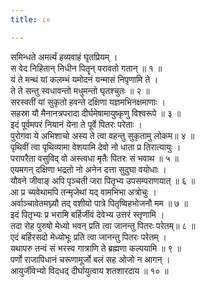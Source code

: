 ```yaml
---
title: ८०

---
```

समिन्धते अमर्त्यं हव्यवाहं घृतप्रियम् ।  
स वेद निहितान् निधीन पितॄन् परावतो गतान् ॥ १ ॥  
यं ते मन्थं यां कलम्भं यमोदनं यन्मासं निपृणामि ते ।  
ते ते सन्तु स्वधावन्तो मधुमन्तो घृतश्चुतः ॥ २ ॥  
सरस्वतीं यां सुकृतो हवन्ते दक्षिणा यज्ञमभिनक्षमाणाः ।  
सहस्रा यौ मैनानत्रपरादा दीर्घमेषामायुष्कृणु विश्वरूपे ॥ ३ ॥  
इदं पूर्वमपरं नियानं येना ते पूर्वे पितरः परेताः ।  
पुरोगवा ये अभिशाचो अस्य ते त्वा वहन्तु सुकृतामु लोकम॥ ४ ॥  
पृथिवीं त्वा पृथिव्यामा वेशयामि देवो नो धाता प्र तिरात्यायुः ।  
परापरैता वसुविद् वो अस्त्वधा मृतैः पितरः सं भवाथ ॥ ५ ॥  
एयमगन् दक्षिणा भद्रतो नो अनेन दत्ता सुदुघा वयोधाः ।  
यौवने जीवाङ् अपि पृञ्चती जरा पितृभ्य उपसम्पराणयात् ॥ ६ ॥  
आ प्र च्यवेथामपि तन्मृजेथां यद् वामभिभा अत्रोचुः ।  
अर्वाञ्चावेतमघ्न्यौ तद् वशीयो पात्रे पितृष्विहभोजनौ मम ॥ ७ ॥  
इदं पितृभ्यः प्र भरामि बर्हिर्जीवं देवेभ्य उत्तरं स्तृणामि ।  
तदा रोह पुरुषो मेध्यो भवन् प्रति त्वा जानन्तु पितरः परेतम्॥ ८ ॥  
एदं बर्हिरसदो मेध्योभूः प्रति त्वा जानन्तु पितरः परेतम् ।  
यथापरु तन्वं सं भरस्व गात्राणि ते ब्रह्मणा कल्पयामि ॥ ९ ॥  
पर्णो राजापिधानं चरूणामूर्जो बलं सह ओजो न आगन् ।  
आयुर्जीवेभ्यो विदधद् दीर्घायुत्वाय शतशारदाय ॥ १० ॥  
  